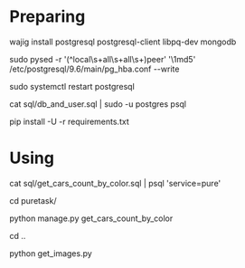 # Preparing

wajig install postgresql postgresql-client libpq-dev mongodb

sudo pysed -r '(^local\s+all\s+all\s+)peer' '\\1md5' /etc/postgresql/9.6/main/pg_hba.conf --write

sudo systemctl restart postgresql

cat sql/db_and_user.sql | sudo -u postgres psql

pip install -U -r requirements.txt


# Using

cat sql/get_cars_count_by_color.sql | psql 'service=pure'

cd puretask/

python manage.py get_cars_count_by_color

cd ..

python get_images.py